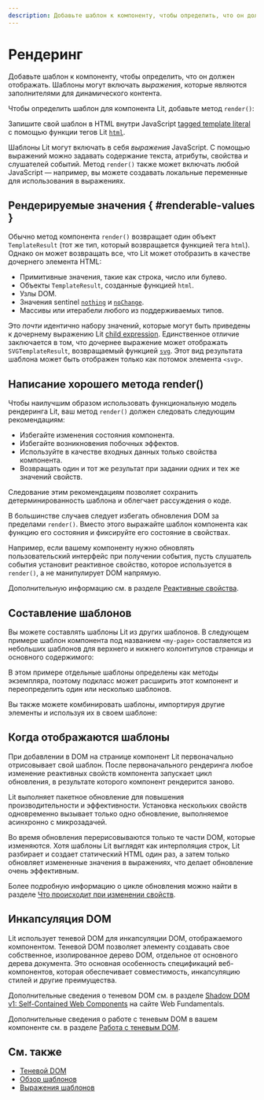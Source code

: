 ```yaml
---
description: Добавьте шаблон к компоненту, чтобы определить, что он должен отображать. Шаблоны могут включать выражения, которые являются заполнителями для динамического контента
---
```


# Рендеринг

Добавьте шаблон к компоненту, чтобы определить, что он должен отображать. Шаблоны могут включать _выражения_, которые являются заполнителями для динамического контента.

Чтобы определить шаблон для компонента Lit, добавьте метод `render()`:

<litdev-example sandbox-base-url="https://playground.lit.dev/" style="--litdev-example-editor-lines-ts:11; --litdev-example-editor-lines-js:9; --litdev-example-preview-height:80px" project="v3-docs/templates/define" filename="my-element.ts"></litdev-example>

Запишите свой шаблон в HTML внутри JavaScript [tagged template literal](https://developer.mozilla.org/docs/Web/JavaScript/Reference/Template_literals#tagged_templates) с помощью функции тегов Lit [`html`](https://lit.dev/docs/v3/api/templates/#html).

Шаблоны Lit могут включать в себя _выражения_ JavaScript. С помощью выражений можно задавать содержание текста, атрибуты, свойства и слушателей событий. Метод `render()` также может включать любой JavaScript — например, вы можете создавать локальные переменные для использования в выражениях.

## Рендерируемые значения { #renderable-values }

Обычно метод компонента `render()` возвращает один объект `TemplateResult` (тот же тип, который возвращается функцией тега `html`). Однако он может возвращать все, что Lit может отобразить в качестве дочернего элемента HTML:

-   Примитивные значения, такие как строка, число или булево.
-   Объекты `TemplateResult`, созданные функцией `html`.
-   Узлы DOM.
-   Значения sentinel [`nothing`](../templates/conditionals.md#conditionally-rendering-nothing) и [`noChange`](../templates/custom-directives.md#signaling-no-change).
-   Массивы или итерабели любого из поддерживаемых типов.

Это _почти_ идентично набору значений, которые могут быть приведены к дочернему выражению Lit [child expression](../templates/expressions.md#child-expressions). Единственное отличие заключается в том, что дочернее выражение может отображать `SVGTemplateResult`, возвращаемый функцией [`svg`](https://lit.dev/docs/v3/api/templates/#svg). Этот вид результата шаблона может быть отображен только как потомок элемента `<svg>`.

## Написание хорошего метода render()

Чтобы наилучшим образом использовать функциональную модель рендеринга Lit, ваш метод `render()` должен следовать следующим рекомендациям:

-   Избегайте изменения состояния компонента.
-   Избегайте возникновения побочных эффектов.
-   Используйте в качестве входных данных только свойства компонента.
-   Возвращать один и тот же результат при задании одних и тех же значений свойств.

Следование этим рекомендациям позволяет сохранить детерминированность шаблона и облегчает рассуждения о коде.

В большинстве случаев следует избегать обновления DOM за пределами `render()`. Вместо этого выражайте шаблон компонента как функцию его состояния и фиксируйте его состояние в свойствах.

Например, если вашему компоненту нужно обновлять пользовательский интерфейс при получении события, пусть слушатель события установит реактивное свойство, которое используется в `render()`, а не манипулирует DOM напрямую.

Дополнительную информацию см. в разделе [Реактивные свойства](properties.md).

## Составление шаблонов

Вы можете составлять шаблоны Lit из других шаблонов. В следующем примере шаблон компонента под названием `<my-page>` составляется из небольших шаблонов для верхнего и нижнего колонтитулов страницы и основного содержимого:

<litdev-example sandbox-base-url="https://playground.lit.dev/" style="--litdev-example-editor-lines-ts:34; --litdev-example-editor-lines-js:37; --litdev-example-preview-height:90px" project="v3-docs/templates/compose" filename="my-page.ts"></litdev-example>

В этом примере отдельные шаблоны определены как методы экземпляра, поэтому подкласс может расширить этот компонент и переопределить один или несколько шаблонов.

Вы также можете комбинировать шаблоны, импортируя другие элементы и используя их в своем шаблоне:

<litdev-example sandbox-base-url="https://playground.lit.dev/" style="--litdev-example-editor-lines-ts:18; --litdev-example-editor-lines-js:17; --litdev-example-preview-height:120px" project="v3-docs/templates/composeimports"></litdev-example>

## Когда отображаются шаблоны

При добавлении в DOM на странице компонент Lit первоначально отрисовывает свой шаблон. После первоначального рендеринга любое изменение реактивных свойств компонента запускает цикл обновления, в результате которого компонент рендерится заново.

Lit выполняет пакетное обновление для повышения производительности и эффективности. Установка нескольких свойств одновременно вызывает только одно обновление, выполняемое асинхронно с микрозадачей.

Во время обновления перерисовываются только те части DOM, которые изменяются. Хотя шаблоны Lit выглядят как интерполяция строк, Lit разбирает и создает статический HTML один раз, а затем только обновляет измененные значения в выражениях, что делает обновление очень эффективным.

Более подробную информацию о цикле обновления можно найти в разделе [Что происходит при изменении свойств](properties.md#when-properties-change).

## Инкапсуляция DOM

Lit использует теневой DOM для инкапсуляции DOM, отображаемого компонентом. Теневой DOM позволяет элементу создавать свое собственное, изолированное дерево DOM, отдельное от основного дерева документа. Это основная особенность спецификаций веб-компонентов, которая обеспечивает совместимость, инкапсуляцию стилей и другие преимущества.

Дополнительные сведения о теневом DOM см. в разделе [Shadow DOM v1: Self-Contained Web Components](https://developers.google.com/web/fundamentals/web-components/shadowdom) на сайте Web Fundamentals.

Дополнительные сведения о работе с теневым DOM в вашем компоненте см. в разделе [Работа с теневым DOM](shadow-dom.md).

## См. также

-   [Теневой DOM](shadow-dom.md)
-   [Обзор шаблонов](../templates/overview.md)
-   [Выражения шаблонов](../templates/expressions.md)

